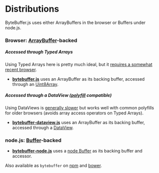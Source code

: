 Distributions
=============

ByteBuffer.js uses either ArrayBuffers in the browser or Buffers under node.js.

### Browser: [ArrayBuffer](https://developer.mozilla.org/de/docs/Web/JavaScript/Reference/Global_Objects/ArrayBuffer)-backed

##### Accessed through Typed Arrays

Using Typed Arrays here is pretty much ideal, but it [requires a somewhat recent browser](http://caniuse.com/#feat=typedarrays).

* **[bytebuffer.js](https://raw.githubusercontent.com/dcodeIO/ByteBuffer.js/master/dist/bytebuffer.js)**
  uses an ArrayBuffer as its backing buffer, accessed through an [Uint8Array](https://developer.mozilla.org/de/docs/Web/JavaScript/Reference/Global_Objects/Uint8Array).

##### Accessed through a DataView ([polyfill](https://github.com/inexorabletash/polyfill/blob/master/typedarray.js) compatible)

Using DataViews is [generally slower](https://github.com/dcodeIO/ByteBuffer.js/issues/16) but works well with common polyfills for
older browsers (avoids array access operators on Typed Arrays).

* **[bytebuffer-dataview.js](https://raw.githubusercontent.com/dcodeIO/ByteBuffer.js/master/dist/bytebuffer-dataview.js)**
  uses an ArrayBuffer as its backing buffer, accessed through a [DataView](https://developer.mozilla.org/de/docs/Web/JavaScript/Reference/Global_Objects/DataView).

### node.js: [Buffer](https://nodejs.org/api/buffer.html)-backed

* **[bytebuffer-node.js](https://raw.githubusercontent.com/dcodeIO/ByteBuffer.js/master/dist/bytebuffer-node.js)**
  uses a [node Buffer](https://nodejs.org/api/buffer.html) as its backing buffer and accessor.
  
Also available as `bytebuffer` on [npm](https://www.npmjs.org/package/bytebuffer) and
[bower](http://bower.io/search/?q=bytebuffer).
